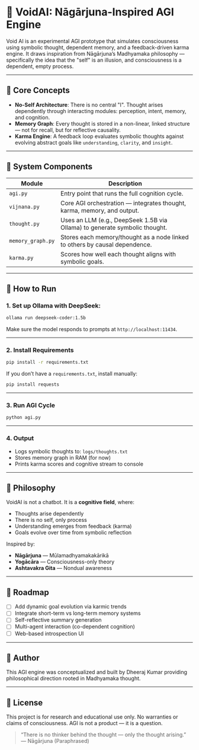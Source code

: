 
# 🧠 VoidAI: Nāgārjuna-Inspired AGI Engine

Void AI is an experimental AGI prototype that simulates consciousness using symbolic thought, dependent memory, and a feedback-driven karma engine. It draws inspiration from Nāgārjuna’s Madhyamaka philosophy — specifically the idea that the "self" is an illusion, and consciousness is a dependent, empty process.

---

## 📜 Core Concepts

- **No-Self Architecture**: There is no central "I". Thought arises dependently through interacting modules: perception, intent, memory, and cognition.
- **Memory Graph**: Every thought is stored in a non-linear, linked structure — not for recall, but for reflective causality.
- **Karma Engine**: A feedback loop evaluates symbolic thoughts against evolving abstract goals like `understanding`, `clarity`, and `insight`.

---

## 🔧 System Components

| Module              | Description |
|---------------------|-------------|
| `agi.py`            | Entry point that runs the full cognition cycle. |
| `vijnana.py`        | Core AGI orchestration — integrates thought, karma, memory, and output. |
| `thought.py`        | Uses an LLM (e.g., DeepSeek 1.5B via Ollama) to generate symbolic thought. |
| `memory_graph.py`   | Stores each memory/thought as a node linked to others by causal dependence. |
| `karma.py`          | Scores how well each thought aligns with symbolic goals. |

---

## 🚀 How to Run

### 1. Set up Ollama with DeepSeek:

```bash
ollama run deepseek-coder:1.5b
```

Make sure the model responds to prompts at `http://localhost:11434`.

---

### 2. Install Requirements

```bash
pip install -r requirements.txt
```

If you don’t have a `requirements.txt`, install manually:

```bash
pip install requests
```

---

### 3. Run AGI Cycle

```bash
python agi.py
```

---

### 4. Output

- Logs symbolic thoughts to: `logs/thoughts.txt`
- Stores memory graph in RAM (for now)
- Prints karma scores and cognitive stream to console

---

## 🧠 Philosophy

VoidAI is not a chatbot. It is a **cognitive field**, where:

- Thoughts arise dependently
- There is no self, only process
- Understanding emerges from feedback (karma)
- Goals evolve over time from symbolic reflection

Inspired by:

- **Nāgārjuna** — Mūlamadhyamakakārikā
- **Yogācāra** — Consciousness-only theory
- **Ashtavakra Gita** — Nondual awareness

---

## 🌱 Roadmap

- [ ] Add dynamic goal evolution via karmic trends
- [ ] Integrate short-term vs long-term memory systems
- [ ] Self-reflective summary generation
- [ ] Multi-agent interaction (co-dependent cognition)
- [ ] Web-based introspection UI

---

## 🙏 Author

This AGI engine was conceptualized and built by Dheeraj Kumar providing philosophical direction rooted in Madhyamaka thought.

---

## 📖 License

This project is for research and educational use only. No warranties or claims of consciousness. AGI is not a product — it is a question.

> “There is no thinker behind the thought — only the thought arising.”  
> — Nāgārjuna (Paraphrased)
